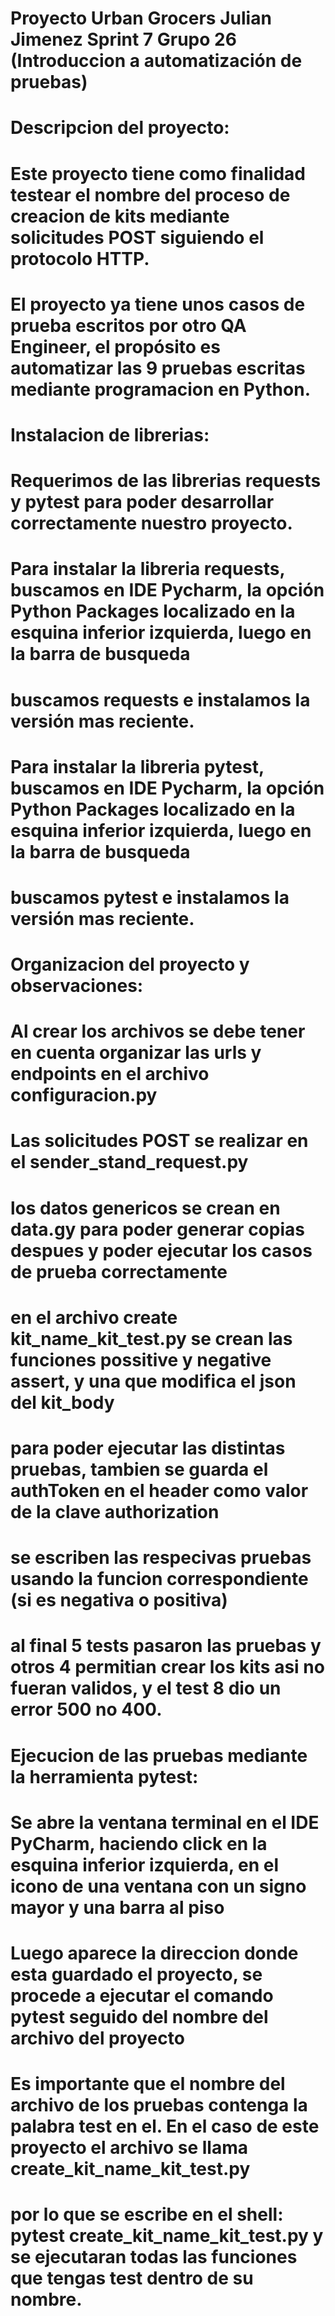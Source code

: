 # Proyecto Urban Grocers Julian Jimenez Sprint 7 Grupo 26 (Introduccion a automatización de pruebas)
# Descripcion del proyecto:
# Este proyecto tiene como finalidad testear el nombre del proceso de creacion de kits mediante solicitudes POST siguiendo el protocolo HTTP.
# El proyecto ya tiene unos casos de prueba escritos por otro QA Engineer, el propósito es automatizar las 9 pruebas escritas mediante programacion en Python.
# Instalacion de librerias:
# Requerimos de las librerias requests y pytest para poder desarrollar correctamente nuestro proyecto.
# Para instalar la libreria requests, buscamos en IDE Pycharm, la opción Python Packages localizado en la esquina inferior izquierda, luego en la barra de busqueda
# buscamos requests e instalamos la versión mas reciente.
# Para instalar la libreria pytest, buscamos en IDE Pycharm, la opción Python Packages localizado en la esquina inferior izquierda, luego en la barra de busqueda
# buscamos pytest e instalamos la versión mas reciente.
# Organizacion del proyecto y observaciones:
# Al crear los archivos se debe tener en cuenta organizar las urls y endpoints en el archivo configuracion.py
# Las solicitudes POST se realizar en el sender_stand_request.py 
# los datos genericos se crean en data.gy para poder generar copias despues y poder ejecutar los casos de prueba correctamente
# en el archivo create kit_name_kit_test.py se crean las funciones possitive y negative assert, y una que modifica el json del kit_body
# para poder ejecutar las distintas pruebas, tambien se guarda el authToken en el header como valor de la clave authorization
# se escriben las respecivas pruebas usando la funcion correspondiente (si es negativa o positiva)
# al final 5 tests pasaron las pruebas y otros 4 permitian crear los kits asi no fueran validos, y el test 8 dio un error 500 no 400.
# Ejecucion de las pruebas mediante la herramienta pytest:
# Se abre la ventana terminal en el IDE PyCharm, haciendo click en la esquina inferior izquierda, en el icono de una ventana con un signo mayor y una barra al piso
# Luego aparece la direccion donde esta guardado el proyecto, se procede a ejecutar el comando pytest seguido del nombre del archivo del proyecto
# Es importante que el nombre del archivo de los pruebas contenga la palabra test en el. En el caso de este proyecto el archivo se llama create_kit_name_kit_test.py
# por lo que se escribe en el shell: pytest create_kit_name_kit_test.py y se ejecutaran todas las funciones que tengas test dentro de su nombre.

